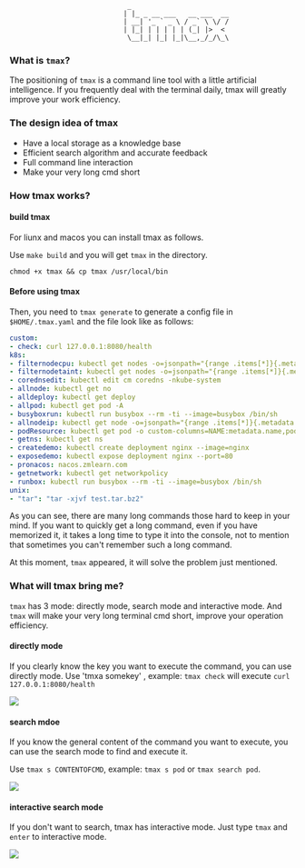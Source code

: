                                  _
                                | |_ _ __ ___   __ ___  __
                                | __| '_ ` _ \ / _` \ \/ /
                                | |_| | | | | | (_| |>  <
                                 \__|_| |_| |_|\__,_/_/\_\

### What is `tmax`?

The positioning of `tmax` is a command line tool with a little artificial intelligence. 
If you frequently deal with the terminal daily, tmax will greatly improve your work efficiency.

### The design idea of tmax

- Have a local storage as a knowledge base
- Efficient search algorithm and accurate feedback
- Full command line interaction
- Make your very long cmd short

### How tmax works?

#### build tmax

For liunx and macos you can install tmax as follows.

Use `make build` and you will get `tmax` in the directory.

``
chmod +x tmax && cp tmax /usr/local/bin
``

#### Before using tmax
Then, you need to `tmax generate` to generate a config file in `$HOME/.tmax.yaml` and the file look like as follows:
```yaml
custom:
- check: curl 127.0.0.1:8080/health
k8s:
- filternodecpu: kubectl get nodes -o=jsonpath="{range .items[*]}{.metadata.name}{'\t'}{.status.capacity.cpu}{'\t'}{.status.capacity.memory}{'\n'}{end}"
- filternodetaint: kubectl get nodes -o=jsonpath="{range .items[*]}{.metadata.name}{'\t'}{.spec.taints[*].key}{'\n'}{end}"
- corednsedit: kubectl edit cm coredns -nkube-system
- allnode: kubectl get no
- alldeploy: kubectl get deploy
- allpod: kubectl get pod -A
- busyboxrun: kubectl run busybox --rm -ti --image=busybox /bin/sh
- allnodeip: kubectl get node -o=jsonpath="{range .items[*]}{.metadata.name}{'\t'}{.status.addresses[0].address}{'\n'}{end}"
- podResource: kubectl get pod -o custom-columns=NAME:metadata.name,podIP:status.podIP,hostIp:spec.containers[0].resources
- getns: kubectl get ns
- createdemo: kubectl create deployment nginx --image=nginx
- exposedemo: kubectl expose deployment nginx --port=80
- pronacos: nacos.zmlearn.com
- getnetwork: kubectl get networkpolicy
- runbox: kubectl run busybox --rm -ti --image=busybox /bin/sh
unix:
- "tar": "tar -xjvf test.tar.bz2"

```
As you can see, there are many long commands those hard to keep in your mind. 
If you want to quickly get a long command, even if you have memorized it, it takes a long time to type it into the console, 
not to mention that sometimes you can't remember such a long command.

At this moment, `tmax` appeared, it will solve the problem just mentioned.


### What will tmax bring me?

`tmax` has 3 mode: directly mode, search mode and interactive mode. And `tmax` will make your very long terminal cmd short, improve your operation efficiency.

#### directly mode
If you clearly know the key you want to execute the command, you can use directly mode.
Use 'tmxa somekey' , example: `tmax check` will execute `curl 127.0.0.1:8080/health`

![](https://tva1.sinaimg.cn/large/008eGmZEgy1gmgj2gk1n7g31u40u0wr0.gif)


#### search mdoe

If you know the general content of the command you want to execute, 
you can use the search mode to find and execute it.

Use `tmax s CONTENTOFCMD`, example: `tmax s pod` or `tmax search pod`.

![](https://tva1.sinaimg.cn/large/008eGmZEgy1gmgjtnunfzg31qp0u0x3w.gif)

#### interactive search mode
If you don't want to search, tmax has interactive mode.
Just type `tmax` and `enter` to interactive mode.

![](https://tva1.sinaimg.cn/large/008eGmZEgy1gmgk55zgudg31tp0u0x2o.gif)